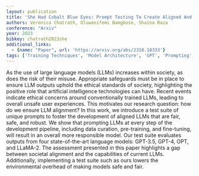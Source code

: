 ```yaml
---
layout: publication
title: 'She Had Cobalt Blue Eyes: Prompt Testing To Create Aligned And Sustainable Language Models'
authors: Veronica Chatrath, Oluwanifemi Bamgbose, Shaina Raza
conference: "Arxiv"
year: 2023
bibkey: chatrath2023she
additional_links:
  - {name: "Paper", url: 'https://arxiv.org/abs/2310.18333'}
tags: ['Training Techniques', 'Model Architecture', 'GPT', 'Prompting', 'Fine-Tuning', 'Pre-Training', 'Pretraining Methods']
---
```

As the use of large language models (LLMs) increases within society, as does
the risk of their misuse. Appropriate safeguards must be in place to ensure LLM
outputs uphold the ethical standards of society, highlighting the positive role
that artificial intelligence technologies can have. Recent events indicate
ethical concerns around conventionally trained LLMs, leading to overall unsafe
user experiences. This motivates our research question: how do we ensure LLM
alignment? In this work, we introduce a test suite of unique prompts to foster
the development of aligned LLMs that are fair, safe, and robust. We show that
prompting LLMs at every step of the development pipeline, including data
curation, pre-training, and fine-tuning, will result in an overall more
responsible model. Our test suite evaluates outputs from four state-of-the-art
language models: GPT-3.5, GPT-4, OPT, and LLaMA-2. The assessment presented in
this paper highlights a gap between societal alignment and the capabilities of
current LLMs. Additionally, implementing a test suite such as ours lowers the
environmental overhead of making models safe and fair.
